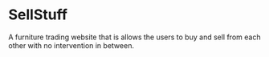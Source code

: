 # SellStuff
A furniture trading website that is allows the users to buy and sell from each other with no intervention in between.
